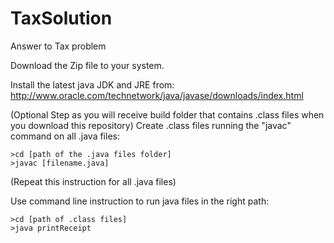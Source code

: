 # TaxSolution
Answer to Tax problem

Download the Zip file to your system.

Install the latest java JDK and JRE from:
http://www.oracle.com/technetwork/java/javase/downloads/index.html

(Optional Step as you will receive build folder that contains .class files when you download this repository)
Create .class files running the "javac" command on all .java files:
```
>cd [path of the .java files folder]
>javac [filename.java]
```
(Repeat this instruction for all .java files)

Use command line instruction to run java files in the right path:
```
>cd [path of .class files]
>java printReceipt
```
